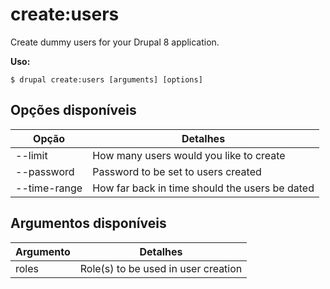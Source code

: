 # create:users
Create dummy users for your Drupal 8 application.

**Uso:**
```
$ drupal create:users [arguments] [options]
```

## Opções disponíveis
Opção | Detalhes
-------|-------------
--limit | How many users would you like to create
--password | Password to be set to users created
--time-range | How far back in time should the users be dated

## Argumentos disponíveis
Argumento | Detalhes
---------|-------------
roles | Role(s) to be used in user creation
